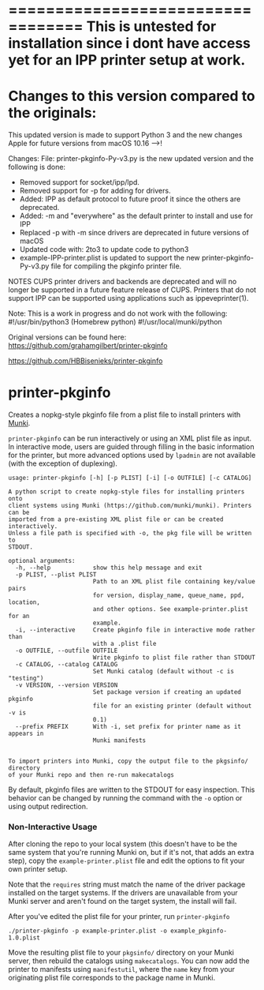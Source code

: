 ==================================
This is untested for installation since i dont have access yet for an IPP printer setup at work.
==================================


Changes to this version compared to the originals:
==================================
This updated version is made to support Python 3 and the new changes Apple for future versions from macOS 10.16 -->!

Changes:
File: printer-pkginfo-Py-v3.py is the new updated version and the following is done:
- Removed support for socket/ipp/lpd.
- Removed support for -p for adding for drivers. 
- Added: IPP as default protocol to future proof it since the others are deprecated.
- Added: -m and "everywhere" as the default printer to install and use for IPP
- Replaced -p with -m since drivers are deprecated in future versions of macOS
- Updated code with: 2to3 to update code to python3
- example-IPP-printer.plist is updated to support the new printer-pkginfo-Py-v3.py file for compiling the pkginfo printer file.


NOTES
CUPS printer drivers and backends are deprecated and will no longer  be
       supported  in  a  future feature release of CUPS.  Printers that do not
       support   IPP   can   be   supported   using   applications   such   as
       ippeveprinter(1).


Note: This is a work in progress and do not work with the following:
#!/usr/bin/python3 (Homebrew python)
#!/usr/local/munki/python

Original versions can be found here:
https://github.com/grahamgilbert/printer-pkginfo 

https://github.com/HBBisenieks/printer-pkginfo

printer-pkginfo
===============

Creates a nopkg-style pkginfo file from a plist file to install printers with
[Munki](https://github.com/munki/munki).

`printer-pkginfo` can be run interactively or using an XML plist file as
input. In interactive mode, users are guided through filling in the basic
information for the printer, but more advanced options used by `lpadmin`
are not available (with the exception of duplexing).

```
usage: printer-pkginfo [-h] [-p PLIST] [-i] [-o OUTFILE] [-c CATALOG]

A python script to create nopkg-style files for installing printers onto
client systems using Munki (https://github.com/munki/munki). Printers can be
imported from a pre-existing XML plist file or can be created interactively.
Unless a file path is specified with -o, the pkg file will be written to
STDOUT.

optional arguments:
  -h, --help            show this help message and exit
  -p PLIST, --plist PLIST
                        Path to an XML plist file containing key/value pairs
                        for version, display_name, queue_name, ppd, location,
                        and other options. See example-printer.plist for an
                        example.
  -i, --interactive     Create pkginfo file in interactive mode rather than
                        with a .plist file
  -o OUTFILE, --outfile OUTFILE
                        Write pkginfo to plist file rather than STDOUT
  -c CATALOG, --catalog CATALOG
                        Set Munki catalog (default without -c is "testing")
  -v VERSION, --version VERSION
                        Set package version if creating an updated pkginfo
                        file for an existing printer (default without -v is
                        0.1)
  --prefix PREFIX       With -i, set prefix for printer name as it appears in
                        Munki manifests


To import printers into Munki, copy the output file to the pkgsinfo/ directory
of your Munki repo and then re-run makecatalogs
```

By default, pkginfo files are written to the STDOUT for easy inspection. This
behavior can be changed by running the command with the `-o` option or using
output redirection.

### Non-Interactive Usage

After cloning the repo to your local system (this doesn't have to be the same
system that you're running Munki on, but if it's not, that adds an extra step),
copy the `example-printer.plist` file and edit the options to fit your own
printer setup.

Note that the `requires` string must match the name of the driver package
installed on the target systems. If the drivers are unavailable from your
Munki server and aren't found on the target system, the install will fail.

After you've edited the plist file for your printer, run `printer-pkginfo`

```
./printer-pkginfo -p example-printer.plist -o example_pkginfo-1.0.plist
```

Move the resulting plist file to your `pkgsinfo/` directory on your Munki
server, then rebuild the catalogs using `makecatalogs`. You can now add the
printer to manifests using `manifestutil`, where the `name` key from your
originating plist file corresponds to the package name in Munki.
